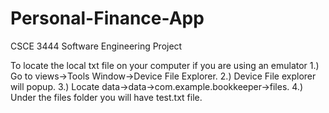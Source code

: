 # Personal-Finance-App
CSCE 3444 Software Engineering Project



To locate the local txt file on your computer if you are using an emulator
1.) Go to views->Tools Window->Device File Explorer.
2.) Device File explorer will popup.
3.) Locate data->data->com.example.bookkeeper->files.
4.) Under the files folder you will have test.txt file.

